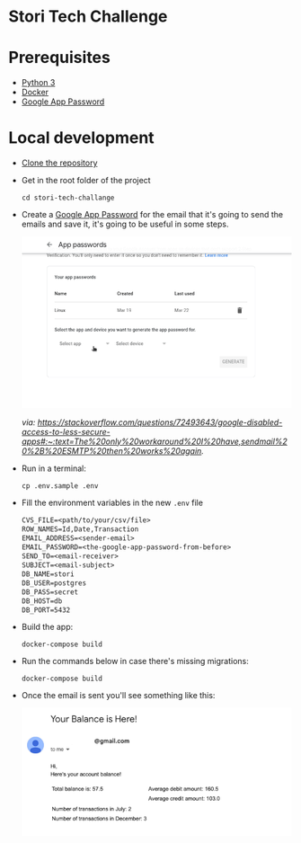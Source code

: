 # Stori Tech Challenge


# Prerequisites

- [Python 3](https://www.python.org/downloads/)
- [Docker](https://docs.docker.com/docker-for-mac/install/)  
- [Google App Password](https://myaccount.google.com/u/0/apppasswords)


# Local development

- [Clone the repository](https://docs.github.com/es/repositories/creating-and-managing-repositories/cloning-a-repository)


- Get in the root folder of the project
    ```commandline
    cd stori-tech-challange
    ```
  
- Create a [Google App Password](https://myaccount.google.com/u/0/apppasswords)
for the email that it's going to send the emails and save it, 
it's going to be useful in some steps.

    ![image](statics/Xe8Jt.gif)

    *via: https://stackoverflow.com/questions/72493643/google-disabled-access-to-less-secure-apps#:~:text=The%20only%20workaround%20I%20have,sendmail%20%2B%20ESMTP%20then%20works%20again.*


 - Run in a terminal:
     ```
    cp .env.sample .env
    ```
 - Fill the environment variables in the new `.env` file
     ```properties
    CVS_FILE=<path/to/your/csv/file>
    ROW_NAMES=Id,Date,Transaction
    EMAIL_ADDRESS=<sender-email>
    EMAIL_PASSWORD=<the-google-app-password-from-before>
    SEND_TO=<email-receiver>
    SUBJECT=<email-subject>
    DB_NAME=stori
    DB_USER=postgres
    DB_PASS=secret
    DB_HOST=db
    DB_PORT=5432
    ```

 - Build the app:
    ```commandline
    docker-compose build
    ```

- Run the commands below in case there's missing migrations:

    ```commandline
    docker-compose build
    ```
 
- Once the email is sent you'll see something like this:

    ![image info](statics/message_test.png)

